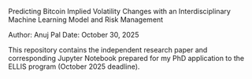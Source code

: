 Predicting Bitcoin Implied Volatility Changes with an Interdisciplinary Machine Learning Model and Risk Management

Author: Anuj Pal Date: October 30, 2025

This repository contains the independent research paper and corresponding Jupyter Notebook prepared for my PhD application to the ELLIS program (October 2025 deadline).
